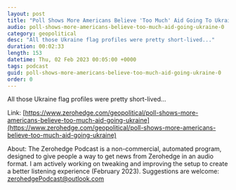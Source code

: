 ```yaml
---
layout: post
title: "Poll Shows More Americans Believe 'Too Much' Aid Going To Ukraine"
audio: poll-shows-more-americans-believe-too-much-aid-going-ukraine-0
category: geopolitical
desc: "All those Ukraine flag profiles were pretty short-lived..."
duration: 00:02:33
length: 153
datetime: Thu, 02 Feb 2023 00:05:00 +0000
tags: podcast
guid: poll-shows-more-americans-believe-too-much-aid-going-ukraine-0
order: 0
---
```

All those Ukraine flag profiles were pretty short-lived...

Link: [https://www.zerohedge.com/geopolitical/poll-shows-more-americans-believe-too-much-aid-going-ukraine](https://www.zerohedge.com/geopolitical/poll-shows-more-americans-believe-too-much-aid-going-ukraine)

About: The Zerohedge Podcast is a non-commercial, automated program, designed to give people a way to get news from Zerohedge in an audio format.  I am actively working on tweaking and improving the setup to create a better listening experience (February 2023).  Suggestions are welcome: [zerohedgePodcast@outlook.com](mailto:zerohedgePodcast@outlook.com)